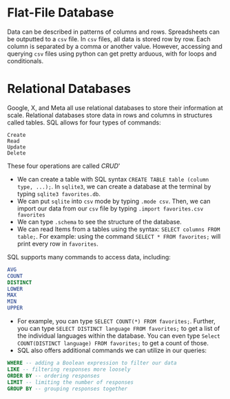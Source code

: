 # Flat-File Database

Data can be described in patterns of columns and rows. Spreadsheets can be outputted to a `csv` file.
In `csv` files, all data is stored row by row. Each column is separated by a comma or another value. However, accessing and querying `csv` files using python can get pretty arduous, with for loops and conditionals.

# Relational Databases
Google, X, and Meta all use relational databases to store their information at scale. Relational databases store data in rows and columns in structures called tables.
SQL allows for four types of commands:
```
Create
Read
Update
Delete
```
These four operations are called *CRUD*'
- We can create a table with SQL syntax `CREATE TABLE table (column type, ...);`. In `sqlite3`, we can create a database at the terminal by typing `sqlite3 favorites.db`.
- We can put `sqlite` into `csv` mode by typing `.mode csv`. Then, we can import our data from our `csv` file by typing `.import favorites.csv favorites`
- We can type `.schema` to see the structure of the database.
- We can read Items from a tables using the syntax: `SELECT columns FROM table;`. For example: using the command `SELECT * FROM favorites;` will print every row in `favorites`.

SQL supports many commands to access data, including:
```SQL
AVG
COUNT 
DISTINCT
LOWER
MAX
MIN
UPPER
```
- For example, you can type `SELECT COUNT(*) FROM favorites;`. Further, you can type `SELECT DISTINCT language FROM favorites;` to get a list of the individual languages within the database. You can even type `Select COUNT(DISTINCT language) FROM favorites;` to get a count of those.
- SQL also offers additional commands we can utilize in our queries:
```SQL
WHERE -- adding a Boolean expression to filter our data
LIKE -- filtering responses more loosely
ORDER BY -- ordering responses
LIMIT -- limiting the number of responses
GROUP BY -- grouping responses together
```
